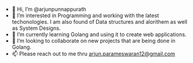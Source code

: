 - 👋 Hi, I’m @arjunpunnappurath
- 👀 I’m interested in Programming and working with the latest techonologies. I am also found of Data structures and alorithem as well as System Designs.
- 🌱 I’m currently learning Golang and using it to create web applications.
- 💞️ I’m looking to collaborate on new projects that are being done in Golang.
- 📫 Please reach out to me thru arjun.parameswaran12@gmail.com

<!---
arjunpunnappurath/arjunpunnappurath is a ✨ special ✨ repository because its `README.md` (this file) appears on your GitHub profile.
You can click the Preview link to take a look at your changes.
--->
